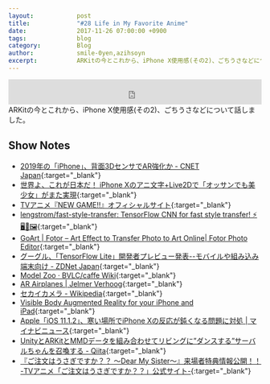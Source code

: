 ```yaml
---
layout:            post
title:             "#28 Life in My Favorite Anime"
date:              2017-11-26 07:00:00 +0900
tags:              blog
category:          Blog
author:            smile-0yen,azihsoyn
excerpt:           ARKitの今とこれから、iPhone X使用感(その2)、ごちうさなどについて話しました。
---
```

<iframe width="100%" height="50" scrolling="no" frameborder="no" src="https://w.soundcloud.com/player/?url=https%3A//api.soundcloud.com/tracks/360879539&amp;auto_play=false&amp;hide_related=false&amp;show_user=true&amp;show_reposts=false&amp;visual=false&amp;show_artwork=false&amp;default_height=75"></iframe>
ARKitの今とこれから、iPhone X使用感(その2)、ごちうさなどについて話しました。

## Show Notes
- [2019年の「iPhone」、背面3DセンサでAR強化か \- CNET Japan](https://japan.cnet.com/article/35110411/){:target="_blank"}
- [世界よ、これが日本だ！ iPhone Xのアニ文字\+Live2Dで「オッサンでも美少女」がまた実現](http://panora.tokyo/wp-content/uploads/2017/11/ios11-iphone-x-animoji-hero.jpg){:target="_blank"}
- [TVアニメ『NEW GAME\!\!』オフィシャルサイト](http://newgame-anime.com/){:target="_blank"}
- [lengstrom/fast\-style\-transfer: TensorFlow CNN for fast style transfer\! ⚡🖥🎨🖼](https://github.com/lengstrom/fast-style-transfer){:target="_blank"}
- [GoArt \| Fotor – Art Effect to Transfer Photo to Art Online\| Fotor Photo Editor](http://goart.fotor.com/){:target="_blank"}
- [グーグル、「TensorFlow Lite」開発者プレビュー発表\-\-モバイルや組み込み端末向け \- ZDNet Japan](https://japan.zdnet.com/article/35110479/){:target="_blank"}
- [Model Zoo · BVLC/caffe Wiki](https://github.com/BVLC/caffe/wiki/Model-Zoo){:target="_blank"}
- [AR Airplanes \| Jelmer Verhoog](http://www.jelmerverhoog.nl/portfolio/fk23-in-ar/){:target="_blank"}
- [セカイカメラ \- Wikipedia](https://ja.wikipedia.org/wiki/%E3%82%BB%E3%82%AB%E3%82%A4%E3%82%AB%E3%83%A1%E3%83%A9){:target="_blank"}
- [Visible Body Augmented Reality for your iPhone and iPad](https://www.visiblebody.com/ar){:target="_blank"}
- [Apple「iOS 11\.1\.2」、寒い場所でiPhone Xの反応が鈍くなる問題に対処 \| マイナビニュース](http://news.mynavi.jp/news/2017/11/17/048/){:target="_blank"}
- [UnityとARKitとMMDデータを組み合わせてリビングに”ダンスする”サーバルちゃんを召喚する \- Qiita](https://qiita.com/smile-0yen/items/89348c88df9c38f4bbe8){:target="_blank"}
- [『ご注文はうさぎですか？？ ～Dear My Sister～』来場者特典情報公開！！ \-TVアニメ「ご注文はうさぎですか？？」公式サイト\-](http://www.gochiusa.com/news/hp0001/index05400000.html){:target="_blank"}
